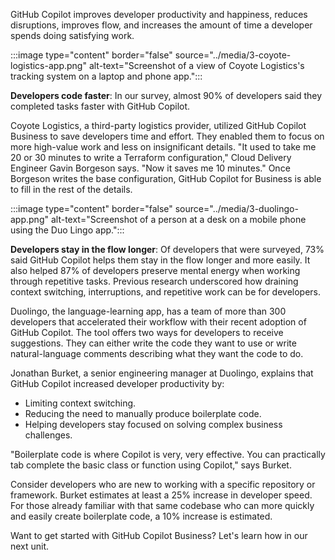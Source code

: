 ﻿GitHub Copilot improves developer productivity and happiness, reduces disruptions, improves flow, and increases the amount of time a developer spends doing satisfying work. 

:::image type="content" border="false" source="../media/3-coyote-logistics-app.png" alt-text="Screenshot of a view of Coyote Logistics's tracking system on a laptop and phone app.":::

**Developers code faster**: In our survey, almost 90% of developers said they completed tasks faster with GitHub Copilot.

Coyote Logistics, a third-party logistics provider, utilized GitHub Copilot Business to save developers time and effort. They enabled them to focus on more high-value work and less on insignificant details. "It used to take me 20 or 30 minutes to write a Terraform configuration," Cloud Delivery Engineer Gavin Borgeson says. "Now it saves me 10 minutes." Once Borgeson writes the base configuration, GitHub Copilot for Business is able to fill in the rest of the details.

:::image type="content" border="false" source="../media/3-duolingo-app.png" alt-text="Screenshot of a person at a desk on a mobile phone using the Duo Lingo app.":::

**Developers stay in the flow longer**: Of developers that were surveyed, 73% said GitHub Copilot helps them stay in the flow longer and more easily. It also helped 87% of developers preserve mental energy when working through repetitive tasks. Previous research underscored how draining context switching, interruptions, and repetitive work can be for developers.

Duolingo, the language-learning app, has a team of more than 300 developers that accelerated their workflow with their recent adoption of GitHub Copilot. The tool offers two ways for developers to receive suggestions. They can either write the code they want to use or write natural-language comments describing what they want the code to do.

Jonathan Burket, a senior engineering manager at Duolingo, explains that GitHub Copilot increased developer productivity by:

- Limiting context switching.
- Reducing the need to manually produce boilerplate code.
- Helping developers stay focused on solving complex business challenges.

"Boilerplate code is where Copilot is very, very effective. You can practically tab complete the basic class or function using Copilot," says Burket.

Consider developers who are new to working with a specific repository or framework. Burket estimates at least a 25% increase in developer speed. For those already familiar with that same codebase who can more quickly and easily create boilerplate code, a 10% increase is estimated.

Want to get started with GitHub Copilot Business? Let's learn how in our next unit.
